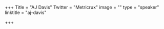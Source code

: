 +++
Title = "AJ Davis"
Twitter = "Metricrux"
image = ""
type = "speaker"
linktitle = "aj-davis"

+++


